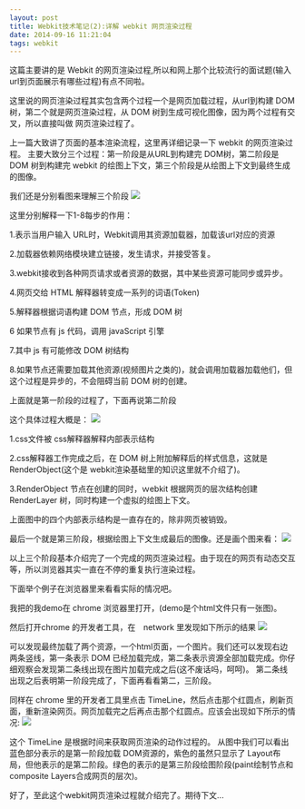 ```yaml
---
layout: post
title: Webkit技术笔记(2):详解 webkit 网页渲染过程
date: 2014-09-16 11:21:04
tags: webkit
---
```

这篇主要讲的是 Webkit 的网页渲染过程,所以和网上那个比较流行的面试题(输入url到页面展示有哪些过程)有点不同啦。

这里说的网页渲染过程其实包含两个过程一个是网页加载过程，从url到构建 DOM 树，第二个就是网页渲染过程，从 DOM 树到生成可视化图像，因为两个过程有交叉，所以直接叫做 网页渲染过程了。

上一篇大致讲了页面的基本渲染流程，这里再详细记录一下 webkit 的网页渲染过程。
主要大致分三个过程：第一阶段是从URL到构建完 DOM树，第二阶段是 DOM 树到构建完 webkit 的绘图上下文，第三个阶段是从绘图上下文到最终生成的图像。

我们还是分别看图来理解三个阶段
![](http://dyy.im/wp-content/uploads/2014/09/QQ截图20140926220130.png)


这里分别解释一下1-8每步的作用：

1.表示当用户输入 URL时，Webkit调用其资源加载器，加载该url对应的资源

2.加载器依赖网络模块建立链接，发生请求，并接受答复。

3.webkit接收到各种网页请求或者资源的数据，其中某些资源可能同步或异步。

4.网页交给 HTML 解释器转变成一系列的词语(Token)

5.解释器根据词语构建 DOM 节点，形成 DOM 树


6 如果节点有 js 代码，调用 javaScript 引擎

7.其中 js 有可能修改 DOM 树结构

8.如果节点还需要加载其他资源(视频图片之类的)，就会调用加载器加载他们，但这个过程是异步的，不会阻碍当前 DOM 树的创建。

上面就是第一阶段的过程了，下面再说第二阶段


这个具体过程大概是：
![](http://dyy.im/wp-content/uploads/2014/09/QQ截图20140926221625.png)


1.css文件被 css解释器解释内部表示结构

2.css解释器工作完成之后，在 DOM 树上附加解释后的样式信息，这就是 RenderObject(这个是 webkit渲染基础里的知识这里就不介绍了)。


3.RenderObject 节点在创建的同时，ｗebkit 根据网页的层次结构创建 RenderLayer 树，同时构建一个虚拟的绘图上下文。

上面图中的四个内部表示结构是一直存在的，除非网页被销毁。

最后一个就是第三阶段，根据绘图上下文生成最后的图像。还是画个图来看：
![](http://dyy.im/wp-content/uploads/2014/09/QQ截图20140926222522.png)

以上三个阶段基本介绍完了一个完成的网页渲染过程。由于现在的网页有动态交互等，所以浏览器其实一直在不停的重复执行渲染过程。

下面举个例子在浏览器里来看看实际的情况吧。

我把的我demo在 chrome 浏览器里打开，(demo是个html文件只有一张图)。

然后打开chrome 的开发者工具，在　network 里发现如下所示的结果
![](http://dyy.im/wp-content/uploads/2014/09/QQ截图20140926010050.png
)

可以发现最终加载了两个资源，一个html页面，一个图片。我们还可以发现右边两条竖线，第一条表示 DOM 已经加载完成，第二条表示资源全部加载完成。你仔细观察会发现第二条线出现在图片加载完成之后(这不废话吗，呵呵)。
第二条线出现之后表明第一阶段完成了，下面再看看第二，三阶段。

同样在 chrome 里的开发者工具里点击 TimeLine，然后点击那个红圆点，刷新页面，重新渲染网页。网页加载完之后再点击那个红圆点。应该会出现如下所示的情况:
![](http://dyy.im/wp-content/uploads/2014/09/QQ截图20140926005810.png)

这个 TimeLine 是根据时间来获取网页渲染的动作过程的。
从图中我们可以看出蓝色部分表示的是第一阶段加载 DOM资源的，紫色的虽然只显示了 Layout布局，但他表示的是第二阶段。绿色的表示的是第三阶段绘图阶段(paint绘制节点和composite Layers合成网页的层次)。

好了，至此这个webkit网页渲染过程就介绍完了。期待下文...








